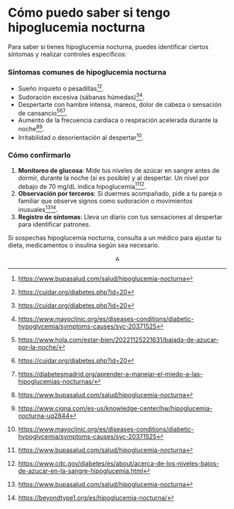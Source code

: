 # Cómo puedo saber si tengo hipoglucemia nocturna

Para saber si tienes hipoglucemia nocturna, puedes identificar ciertos síntomas y realizar controles específicos:

### **Síntomas comunes de hipoglucemia nocturna**

- Sueño inquieto o pesadillas[^1][^3].
- Sudoración excesiva (sábanas húmedas)[^3][^5].
- Despertarte con hambre intensa, mareos, dolor de cabeza o sensación de cansancio[^2][^3][^4].
- Aumento de la frecuencia cardíaca o respiración acelerada durante la noche[^1][^7].
- Irritabilidad o desorientación al despertar[^5].


### **Cómo confirmarlo**

1. **Monitoreo de glucosa**: Mide tus niveles de azúcar en sangre antes de dormir, durante la noche (si es posible) y al despertar. Un nivel por debajo de 70 mg/dL indica hipoglucemia[^1][^8].
2. **Observación por terceros**: Si duermes acompañado, pide a tu pareja o familiar que observe signos como sudoración o movimientos inusuales[^1][^6].
3. **Registro de síntomas**: Lleva un diario con tus sensaciones al despertar para identificar patrones.

Si sospechas hipoglucemia nocturna, consulta a un médico para ajustar tu dieta, medicamentos o insulina según sea necesario.

<div style="text-align: center">⁂</div>

[^1]: https://www.bupasalud.com/salud/hipoglucemia-nocturna

[^2]: https://www.hola.com/estar-bien/20221125221631/bajada-de-azucar-por-la-noche/

[^3]: https://cuidar.org/diabetes.php?id=20

[^4]: https://diabetesmadrid.org/aprender-a-manejar-el-miedo-a-las-hipoglucemias-nocturnas/

[^5]: https://www.mayoclinic.org/es/diseases-conditions/diabetic-hypoglycemia/symptoms-causes/syc-20371525

[^6]: https://beyondtype1.org/es/hipoglucemia-nocturna/

[^7]: https://www.cigna.com/es-us/knowledge-center/hw/hipoglucemia-nocturna-uq2844

[^8]: https://www.cdc.gov/diabetes/es/about/acerca-de-los-niveles-bajos-de-azucar-en-la-sangre-hipoglucemia.html

